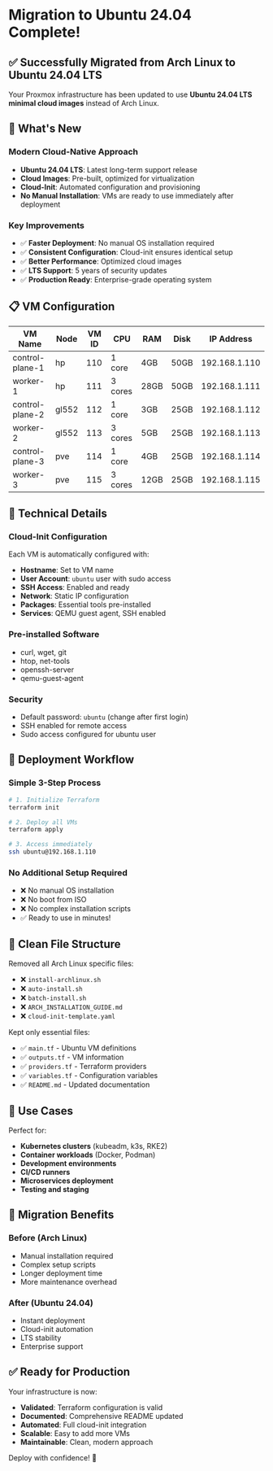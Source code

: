 # Migration to Ubuntu 24.04 Complete!

## ✅ Successfully Migrated from Arch Linux to Ubuntu 24.04 LTS

Your Proxmox infrastructure has been updated to use **Ubuntu 24.04 LTS minimal cloud images** instead of Arch Linux.

## 🚀 What's New

### Modern Cloud-Native Approach
- **Ubuntu 24.04 LTS**: Latest long-term support release
- **Cloud Images**: Pre-built, optimized for virtualization
- **Cloud-Init**: Automated configuration and provisioning
- **No Manual Installation**: VMs are ready to use immediately after deployment

### Key Improvements
- ✅ **Faster Deployment**: No manual OS installation required
- ✅ **Consistent Configuration**: Cloud-init ensures identical setup
- ✅ **Better Performance**: Optimized cloud images
- ✅ **LTS Support**: 5 years of security updates
- ✅ **Production Ready**: Enterprise-grade operating system

## 📋 VM Configuration

| VM Name | Node | VM ID | CPU | RAM | Disk | IP Address |
|---------|------|-------|-----|-----|------|------------|
| control-plane-1 | hp | 110 | 1 core | 4GB | 50GB | 192.168.1.110 |
| worker-1 | hp | 111 | 3 cores | 28GB | 50GB | 192.168.1.111 |
| control-plane-2 | gl552 | 112 | 1 core | 3GB | 25GB | 192.168.1.112 |
| worker-2 | gl552 | 113 | 3 cores | 5GB | 25GB | 192.168.1.113 |
| control-plane-3 | pve | 114 | 1 core | 4GB | 25GB | 192.168.1.114 |
| worker-3 | pve | 115 | 3 cores | 12GB | 25GB | 192.168.1.115 |

## 🔧 Technical Details

### Cloud-Init Configuration
Each VM is automatically configured with:
- **Hostname**: Set to VM name
- **User Account**: `ubuntu` user with sudo access
- **SSH Access**: Enabled and ready
- **Network**: Static IP configuration
- **Packages**: Essential tools pre-installed
- **Services**: QEMU guest agent, SSH enabled

### Pre-installed Software
- curl, wget, git
- htop, net-tools
- openssh-server
- qemu-guest-agent

### Security
- Default password: `ubuntu` (change after first login)
- SSH enabled for remote access
- Sudo access configured for ubuntu user

## 🚀 Deployment Workflow

### Simple 3-Step Process
```bash
# 1. Initialize Terraform
terraform init

# 2. Deploy all VMs
terraform apply

# 3. Access immediately
ssh ubuntu@192.168.1.110
```

### No Additional Setup Required
- ❌ No manual OS installation
- ❌ No boot from ISO
- ❌ No complex installation scripts
- ✅ Ready to use in minutes!

## 📁 Clean File Structure

Removed all Arch Linux specific files:
- ❌ `install-archlinux.sh`
- ❌ `auto-install.sh`
- ❌ `batch-install.sh`
- ❌ `ARCH_INSTALLATION_GUIDE.md`
- ❌ `cloud-init-template.yaml`

Kept only essential files:
- ✅ `main.tf` - Ubuntu VM definitions
- ✅ `outputs.tf` - VM information
- ✅ `providers.tf` - Terraform providers
- ✅ `variables.tf` - Configuration variables
- ✅ `README.md` - Updated documentation

## 🎯 Use Cases

Perfect for:
- **Kubernetes clusters** (kubeadm, k3s, RKE2)
- **Container workloads** (Docker, Podman)
- **Development environments**
- **CI/CD runners**
- **Microservices deployment**
- **Testing and staging**

## 🔄 Migration Benefits

### Before (Arch Linux)
- Manual installation required
- Complex setup scripts
- Longer deployment time
- More maintenance overhead

### After (Ubuntu 24.04)
- Instant deployment
- Cloud-init automation
- LTS stability
- Enterprise support

## ✅ Ready for Production

Your infrastructure is now:
- **Validated**: Terraform configuration is valid
- **Documented**: Comprehensive README updated
- **Automated**: Full cloud-init integration
- **Scalable**: Easy to add more VMs
- **Maintainable**: Clean, modern approach

Deploy with confidence! 🚀